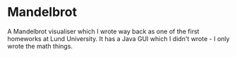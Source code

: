 Mandelbrot
==========

A Mandelbrot visualiser which I wrote way back as one of the first homeworks at Lund University. It has a Java GUI which I didn't wrote - I only wrote the math things.
